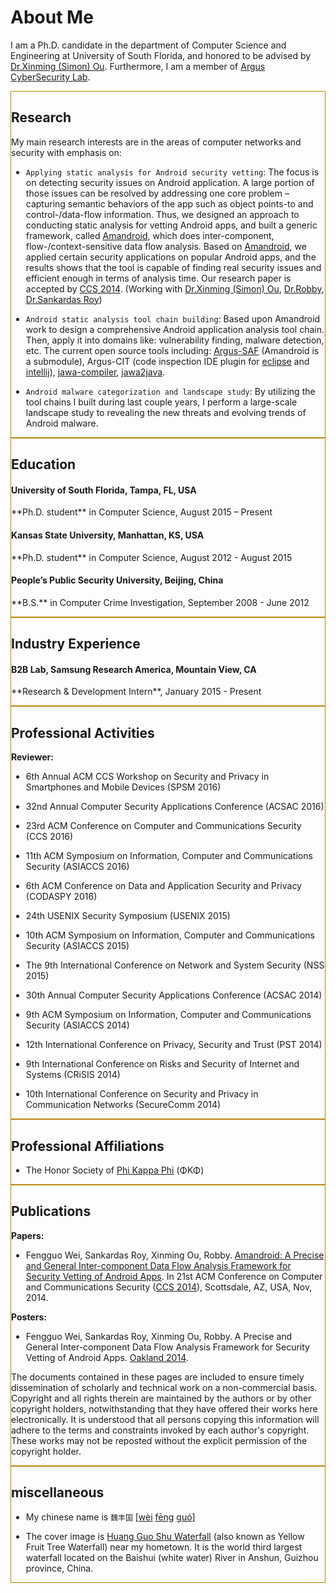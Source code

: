 <div class="container">
  <div class="row">
    <div class="col-lg-12 text-center">
      <div class="navy-line"></div>
      <h1><span>About Me</span></h1>
    </div>
  </div>
  <div class="row">
    <div class="col-lg-10 col-lg-offset-1 text-left" markdown="1">

I am a Ph.D. candidate in the department of Computer Science and Engineering at University of South Florida,
and honored to be advised by [Dr.Xinming (Simon) Ou](http://www.cse.usf.edu/~xou/).
Furthermore, I am a member of [Argus CyberSecurity Lab](http://www.arguslab.org/). 

<div class="row">
    <div class="col-lg-12 wow fadeInLeft" style="border: 1px solid darkgoldenrod" markdown="1">

## Research
    
My main research interests are in the areas of computer networks and security with emphasis on:

<div class="row">
    <div class="col-lg-12" markdown="1">

- `Applying static analysis for Android security vetting`: The focus is on detecting security issues on Android application. 
A large portion of those issues can be resolved by addressing one core problem – capturing semantic behaviors of the app 
such as object points-to and control-/data-flow information. 
Thus, we designed an approach to conducting static analysis for vetting Android apps, 
and built a generic framework, called [Amandroid](http://pag.arguslab.org/argus-saf/), 
which does inter-component, flow-/context-sensitive data flow analysis. 
Based on [Amandroid](http://pag.arguslab.org/argus-saf/), 
we applied certain security applications on popular Android apps, and the results shows that the tool 
is capable of finding real security issues and efficient enough in terms of analysis time. 
Our research paper is accepted by [CCS 2014](http://www.sigsac.org/ccs/CCS2014/). 
(Working with [Dr.Xinming (Simon) Ou](http://people.cis.ksu.edu/~xou/), [Dr.Robby](http://people.cis.ksu.edu/~robby/), 
[Dr.Sankardas Roy](http://people.cis.ksu.edu/~sroy/))
    
</div>
<div class="col-lg-12" markdown="1">

- `Android static analysis tool chain building`: Based upon Amandroid work to design a comprehensive Android application analysis tool chain.
Then, apply it into domains like: vulnerability finding, malware detection, etc.
The current open source tools including: [Argus-SAF](https://github.com/arguslab/Argus-SAF) (Amandroid is a submodule),
Argus-CIT (code inspection IDE plugin for [eclipse](https://github.com/fgwei/argus-cit) and 
[intellij](https://github.com/arguslab/argus-cit-intellij)), 
[jawa-compiler](https://github.com/arguslab/jawa-compiler), [jawa2java](https://github.com/arguslab/jawa2java).
    
</div>
<div class="col-lg-12" markdown="1">
    
- `Android malware categorization and landscape study`: 
By utilizing the tool chains I built during last couple years, 
I perform a large-scale landscape study to revealing the new threats and evolving trends of Android malware.
    
</div></div>
</div></div>
<div class="row">
    <div class="col-lg-12 wow fadeInLeft" style="border: 1px solid darkgoldenrod" markdown="1">
    
## Education

<div class="col-lg-12 bs-callout bs-callout-primary">
  <h4>University of South Florida, Tampa, FL, USA</h4>
  <p markdown="1">**Ph.D. student** in Computer Science, August 2015 – Present</p>
</div>

<div class="col-lg-12 bs-callout bs-callout-primary">
  <h4>Kansas State University, Manhattan, KS, USA</h4>
  <p markdown="1">**Ph.D. student** in Computer Science, August 2012 - August 2015</p>
</div>

<div class="col-lg-12 bs-callout bs-callout-primary">
  <h4>People’s Public Security University, Beijing, China</h4>
  <p markdown="1">**B.S.** in Computer Crime Investigation, September 2008 - June 2012</p>
</div>

</div></div>
<div class="row">
    <div class="col-lg-12 wow fadeInLeft" style="border: 1px solid darkgoldenrod" markdown="1">

## Industry Experience

<div class="col-lg-12 bs-callout bs-callout-warning">
  <h4>B2B Lab, Samsung Research America, Mountain View, CA</h4>
  <p markdown="1">**Research & Development Intern**, January 2015 - Present</p>
</div>

</div></div>
<div class="row">
    <div class="col-lg-12 wow fadeInLeft" style="border: 1px solid darkgoldenrod" markdown="1">

## Professional Activities

**Reviewer:**

<div class="row">
    <div class="col-lg-12" markdown="1">
    
- 6th Annual ACM CCS Workshop on Security and Privacy in Smartphones and Mobile Devices (SPSM 2016)

</div>
<div class="col-lg-12" markdown="1">

- 32nd Annual Computer Security Applications Conference (ACSAC 2016)

</div>
<div class="col-lg-12" markdown="1">

- 23rd ACM Conference on Computer and Communications Security (CCS 2016)

</div>
<div class="col-lg-12" markdown="1">

- 11th ACM Symposium on Information, Computer and Communications Security (ASIACCS 2016)

</div>
<div class="col-lg-12" markdown="1">

- 6th ACM Conference on Data and Application Security and Privacy (CODASPY 2016)

</div>
<div class="col-lg-12" markdown="1">

- 24th USENIX Security Symposium (USENIX 2015)

</div>
<div class="col-lg-12" markdown="1">

- 10th ACM Symposium on Information, Computer and Communications Security (ASIACCS 2015)

</div>
<div class="col-lg-12" markdown="1">

- The 9th International Conference on Network and System Security (NSS 2015)

</div>
<div class="col-lg-12" markdown="1">

- 30th Annual Computer Security Applications Conference (ACSAC 2014)

</div>
<div class="col-lg-12" markdown="1">

- 9th ACM Symposium on Information, Computer and Communications Security (ASIACCS 2014)

</div>
<div class="col-lg-12" markdown="1">

- 12th International Conference on Privacy, Security and Trust (PST 2014)

</div>
<div class="col-lg-12" markdown="1">

- 9th International Conference on Risks and Security of Internet and Systems (CRiSIS 2014)

</div>
<div class="col-lg-12" markdown="1">

- 10th International Conference on Security and Privacy in Communication Networks (SecureComm 2014)

</div></div>
</div></div>
<div class="row">
    <div class="col-lg-12 wow fadeInLeft" style="border: 1px solid darkgoldenrod" markdown="1">

## Professional Affiliations

- The Honor Society of [Phi Kappa Phi](http://www.phikappaphi.org/web/) (ΦΚΦ)

</div></div>

<div class="row">
    <div class="col-lg-12 wow fadeInLeft" style="border: 1px solid darkgoldenrod" markdown="1">

## Publications

<div class="col-lg-12" markdown="1">

**Papers:**

</div>
<div class="col-lg-12" markdown="1">

- Fengguo Wei, Sankardas Roy, Xinming Ou, Robby. [Amandroid: A Precise and General Inter-component Data Flow Analysis Framework for Security Vetting of Android Apps](http://people.cis.ksu.edu/~fgwei/resources/papers/AmandroidCCS14.pdf). In 21st ACM Conference on Computer and Communications Security ([CCS 2014](http://www.sigsac.org/ccs/CCS2014/)), Scottsdale, AZ, USA, Nov, 2014.

</div>

<div class="col-lg-12" markdown="1">

**Posters:**

</div>
<div class="col-lg-12" markdown="1">

- Fengguo Wei, Sankardas Roy, Xinming Ou, Robby. A Precise and General Inter-component Data Flow Analysis Framework for Security Vetting of Android Apps. [Oakland 2014](http://www.ieee-security.org/TC/SP2014/).

</div>
<div class="col-lg-12 bs-callout bs-callout-default">
  <p markdown="1">The documents contained in these pages are included to ensure timely dissemination of scholarly and technical work on a non-commercial basis. Copyright and all rights therein are maintained by the authors or by other copyright holders, notwithstanding that they have offered their works here electronically. It is understood that all persons copying this information will adhere to the terms and constraints invoked by each author's copyright. These works may not be reposted without the explicit permission of the copyright holder.</p>
</div>

</div></div>

<div class="row">
    <div class="col-lg-12 wow fadeInLeft" style="border: 1px solid darkgoldenrod" markdown="1">

## miscellaneous

<div class="col-lg-12" markdown="1">

- My chinese name is `魏丰国` [<a class="pinyin tone4" href="/mp3/wei4.mp3" id="audiolink">wèi</a> <a class="pinyin tone1 " href="/mp3/feng1.mp3">fēng</a> <a class="pinyin tone2 " href="/mp3/guo2.mp3">guó</a>]

</div>
<div class="col-lg-12" markdown="1">

- The cover image is [Huang Guo Shu Waterfall](https://en.wikipedia.org/wiki/Huangguoshu_Waterfall) (also known as Yellow Fruit Tree Waterfall) near my hometown.
It is the world third largest waterfall located on the Baishui (white water) River in Anshun, Guizhou province, China.

</div>

</div></div>

</div></div></div>